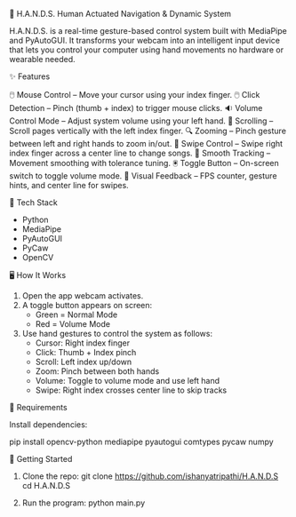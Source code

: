 
🤖 H.A.N.D.S. Human Actuated Navigation & Dynamic System

H.A.N.D.S. is a real-time gesture-based control system built with MediaPipe and PyAutoGUI.
It transforms your webcam into an intelligent input device that lets you control your computer
using hand movements no hardware or wearable needed.

✨ Features

🖱️ Mouse Control – Move your cursor using your index finger.
🖱️ Click Detection – Pinch (thumb + index) to trigger mouse clicks.
🔉 Volume Control Mode – Adjust system volume using your left hand.
📜 Scrolling – Scroll pages vertically with the left index finger.
🔍 Zooming – Pinch gesture between left and right hands to zoom in/out.
🎵 Swipe Control – Swipe right index finger across a center line to change songs.
🧠 Smooth Tracking – Movement smoothing with tolerance tuning.
🖲️ Toggle Button – On-screen switch to toggle volume mode.
📏 Visual Feedback – FPS counter, gesture hints, and center line for swipes.

🧰 Tech Stack

- Python
- MediaPipe
- PyAutoGUI
- PyCaw
- OpenCV

🖥️ How It Works

1. Open the app webcam activates.
2. A toggle button appears on screen:
   - Green = Normal Mode
   - Red = Volume Mode
3. Use hand gestures to control the system as follows:
   - Cursor: Right index finger
   - Click: Thumb + Index pinch
   - Scroll: Left index up/down
   - Zoom: Pinch between both hands
   - Volume: Toggle to volume mode and use left hand
   - Swipe: Right index crosses center line to skip tracks

🧪 Requirements

Install dependencies:

pip install opencv-python mediapipe pyautogui comtypes pycaw numpy

🚀 Getting Started

1. Clone the repo:
   git clone https://github.com/ishanyatripathi/H.A.N.D.S
   cd H.A.N.D.S

2. Run the program:
   python main.py
